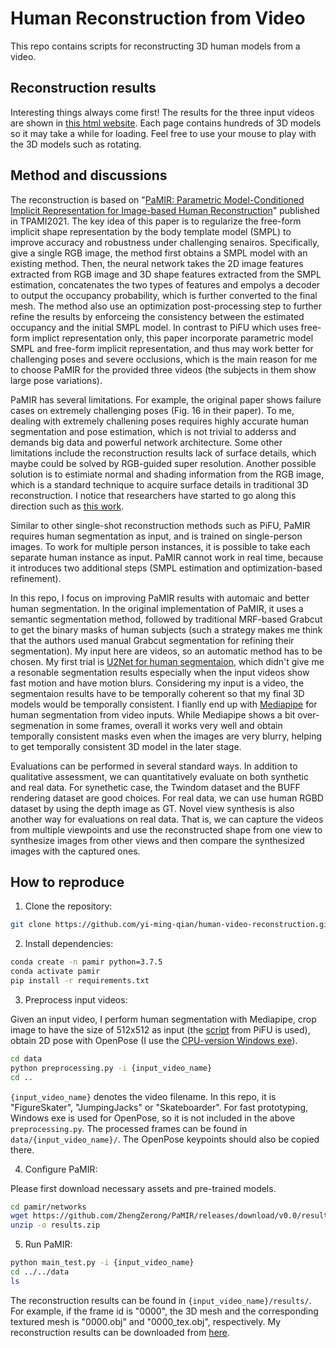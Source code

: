 # Human Reconstruction from Video

This repo contains scripts for reconstructing 3D human models from a video.

## Reconstruction results
Interesting things always come first! The results for the three input videos are shown in [this html website](https://yi-ming-qian.github.io/unity/index.html). Each page contains hundreds of 3D models so it may take a while for loading. Feel free to use your mouse to play with the 3D models such as rotating.

## Method and discussions
The reconstruction is based on "[PaMIR: Parametric Model-Conditioned Implicit Representation for Image-based Human Reconstruction](https://arxiv.org/abs/2007.03858)" published in TPAMI2021. The key idea of this paper is to regularize the free-form implicit shape representation by the body template model (SMPL) to improve accuracy and robustness under challenging senairos. Specifically, give a single RGB image, the method first obtains a SMPL model with an existing method. Then, the neural network takes the 2D image features extracted from RGB image and 3D shape features extracted from the SMPL estimation, concatenates the two types of features and empolys a decoder to output the occupancy probability, which is further converted to the final mesh. The method also use an optimization post-processing step to further refine the results by enforceing the consistency between the estimated occupancy and the initial SMPL model. In contrast to PiFU which uses free-form implict representation only, this paper incorporate parametric model SMPL and free-form implicit representation, and thus may work better for challenging poses and severe occlusions, which is the main reason for me to choose PaMIR for the provided three videos (the subjects in them show large pose variations). 

PaMIR has several limitations. For example, the original paper shows failure cases on extremely challenging poses (Fig. 16 in their paper). To me, dealing with extremely challening poses requires highly accurate human segmentation and pose estimation, which is not trivial to adderss and demands big data and powerful network architecture. Some other limitations include the reconstruction results lack of surface details, which maybe could be solved by RGB-guided super resolution. Another possible solution is to estimiate normal and shading information from the RGB image, which is a standard technique to acquire surface details in traditional 3D reconstruction. I notice that researchers have started to go along this direction such as [this work](https://phorhum.github.io/). 

Similar to other single-shot reconstruction methods such as PiFU, PaMIR requires human segmentation as input, and is trained on single-person images. To work for multiple person instances, it is possible to take each separate human instance as input. PaMIR cannot work in real time, because it introduces two additional steps (SMPL estimation and optimization-based refinement). 

In this repo, I focus on improving PaMIR results with automaic and better human segmentation. In the original implementation of PaMIR, it uses a semantic segmentation method, followed by traditional MRF-based Grabcut to get the binary masks of human subjects (such a strategy makes me think that the authors used manual Grabcut segmentation for refining their segmentation). My input here are videos, so an automatic method has to be chosen. My first trial is [U2Net for human segmentaion](https://github.com/xuebinqin/U-2-Net), which didn't give me a resonable segmentation results especially when the input videos show fast motion and have motion blurs. Considering my input is a video, the segmentaion results have to be temporally coherent so that my final 3D models would be temporally consistent. I fianlly end up with [Mediapipe](https://google.github.io/mediapipe/) for human segmentation from video inputs. While Mediapipe shows a bit over-segmenation in some frames, overall it works very well and obtain temporally consistent masks even when the images are very blurry, helping to get temporally consistent 3D model in the later stage.

Evaluations can be performed in several standard ways. In addition to qualitative assessment, we can quantitatively evaluate on both synthetic and real data. For synethetic case, the Twindom dataset and the BUFF rendering dataset are good choices. For real data, we can use human RGBD dataset by using the depth image as GT. Novel view synthesis is also another way for evaluations on real data. That is, we can capture the videos from multiple viewpoints and use the reconstructed shape from one view to synthesize images from other views and then compare the synthesized images with the captured ones.

## How to reproduce
1. Clone the repository:
```bash
git clone https://github.com/yi-ming-qian/human-video-reconstruction.git
```
2. Install dependencies:
```bash
conda create -n pamir python=3.7.5
conda activate pamir
pip install -r requirements.txt
```
3. Preprocess input videos:

Given an input video, I perform human segmentation with Mediapipe, crop image to have the size of 512x512 as input (the [script](https://github.com/shunsukesaito/PIFu/blob/master/apps/crop_img.py) from PiFU is used), obtain 2D pose with OpenPose (I use the [CPU-version Windows exe](https://github.com/CMU-Perceptual-Computing-Lab/openpose/blob/master/doc/installation/0_index.md#windows-portable-demo)). 
```bash
cd data
python preprocessing.py -i {input_video_name}
cd ..
```
```{input_video_name}``` denotes the video filename. In this repo, it is "FigureSkater", "JumpingJacks" or "Skateboarder".
For fast prototyping, Windows exe is used for OpenPose, so it is not included in the above ```preprocessing.py```. The processed frames can be found in ```data/{input_video_name}/```. The OpenPose keypoints should also be copied there.

4. Configure PaMIR:

Please first download necessary assets and pre-trained models.
```bash
cd pamir/networks
wget https://github.com/ZhengZerong/PaMIR/releases/download/v0.0/results.zip
unzip -o results.zip
```

5. Run PaMIR:
```bash
python main_test.py -i {input_video_name}
cd ../../data
ls
```
The reconstruction results can be found in ```{input_video_name}/results/```. For example, if the frame id is "0000", the 3D mesh and the corresponding textured mesh is "0000.obj" and "0000_tex.obj", respectively. My reconstruction results can be downloaded from [here](https://umanitoba-my.sharepoint.com/:u:/g/personal/yiming_qian_umanitoba_ca/EZblGSCEmC9Nv2kXHJIkBMIBLBf4z8QMsS8sx-GgnC3uIw?e=pp8iKk).